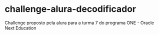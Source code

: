 # challenge-alura-decodificador
Challenge proposto pela alura para a turma 7 do programa ONE - Oracle Next Education
